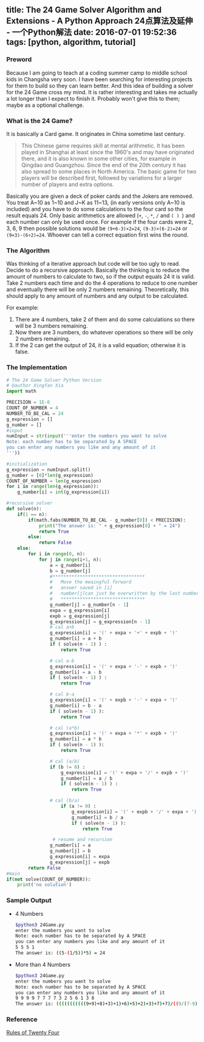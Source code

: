 title: The 24 Game Solver Algorithm and Extensions - A Python Approach 24点算法及延伸 - 一个Python解法
date: 2016-07-01 19:52:36
tags: [python, algorithm, tutorial]
---

### Preword

Because I am going to teach at a coding summer camp to middle school kids in Changsha very soon. I have been searching for interesting projects for them to build so they can learn better. And this idea of building a solver for the 24 Game cross my mind. It is rather interesting and takes me actually a lot longer than I expect to finish it.  Probably won't give this to them; maybe as a optional challenge.

<!--more-->

### What is the 24 Game?

It is basically a Card game. It originates in China sometime last century.

> This Chinese game requires skill at mental arithmetic. It has been played in Shanghai at least since the 1960's and may have originated there, and it is also known in some other cities, for example in Qingdao and Guangzhou. Since the end of the 20th century it has also spread to some places in North America. The basic game for two players will be described first, followed by variations for a larger number of players and extra options.

Basically you are given a deck of poker cards and the Jokers are removed. You treat A~10 as 1~10 and J~K as 11~13, (in early versions only A~10 is included) and you have to do some calculations to the four card so the result equals 24. Only basic arithmetics are allowed (`+`, `-`, `*`, `/` and `( ) `) and each number can only be used once. For example if the four cards were 2, 3, 6, 9 then possible solutions would be `(9+6-3)×2=24`,  `(9-3)×(6-2)=24` or `(9×3)-(6÷2)=24`. Whoever can tell a correct equation first wins the round.

### The Algorithm

Was thinking of a iterative approach but code will be too ugly to read. Decide to do a recursive approach. Basically the thinking is to reduce the amount of numbers to calculate to two, so if the output equals 24 it is valid. Take 2 numbers each time and do the 4 operations to reduce to one number and eventually there will be only 2 numbers remaining. Theoretically, this should apply to any amount of numbers and any output to be calculated.

For example:

1. There are 4 numbers, take 2 of them and do some calculations so there will be 3 numbers remaining.
2. Now there are 3 numbers, do whatever operations so there will be only 2 numbers remaining.
3. If the 2 can get the output of 24, it is a valid equation; otherwise it is false.

### The Implementation 

```python
# The 24 Game Solver Python Version
# @author Xingfan Xia
import math

PRECISION = 1E-6
COUNT_OF_NUMBER = 4
NUMBER_TO_BE_CAL = 24
g_expression = []
g_number = []
#input
numInput = str(input('''enter the numbers you want to solve
Note: each number has to be separated by A SPACE
you can enter any numbers you like and any amount of it
'''))

#initialization
g_expression = numInput.split()
g_number = [0]*len(g_expression)
COUNT_OF_NUMBER = len(g_expression)
for i in range(len(g_expression)):
    g_number[i] = int(g_expression[i])

#recursive solver
def solve(n):
    if(1 == n):
        if(math.fabs(NUMBER_TO_BE_CAL - g_number[0]) < PRECISION):
            print("The answer is: " + g_expression[0] + " = 24")
            return True
        else:
            return False
    else:
        for i in range(0, n):
            for j in range(i+1, n):
                a = g_number[i]
                b = g_number[j]
                #**********************************
                #   Move the meaingful forward
                #   answer saved in [i]
                #   number[j]can just be overwritten by the last number
                #   *******************************
                g_number[j] = g_number[n - 1]
                expa = g_expression[i]
                expb = g_expression[j]
                g_expression[j] = g_expression[n - 1]
                # cal a+b
                g_expression[i] = '(' + expa + '+' + expb + ')'
                g_number[i] = a + b
                if ( solve(n - 1) ) :
                    return True

                # cal a-b
                g_expression[i] = '(' + expa + '-' + expb + ')'
                g_number[i] = a - b
                if ( solve(n - 1) ) :
                    return True

                # cal b-a
                g_expression[i] = '(' + expb + '-' + expa + ')'
                g_number[i] = b - a
                if ( solve(n - 1) ):
                    return True

                # cal (a*b)
                g_expression[i] = '(' + expa + '*' + expb + ')'
                g_number[i] = a * b
                if ( solve(n - 1) ):
                    return True

                # cal (a/b)
                if (b != 0) :
                    g_expression[i] = '(' + expa + '/' + expb + ')'
                    g_number[i] = a / b
                    if ( solve(n - 1) ) :
                        return True

                # cal (b/a)
                    if (a != 0) :
                        g_expression[i] = '(' + expb + '/' + expa + ')'
                        g_number[i] = b / a
                        if ( solve(n - 1) ):
                            return True

                 # resume and recursion
                g_number[i] = a
                g_number[j] = b
                g_expression[i] = expa
                g_expression[j] = expb
        return False
#main
if(not solve(COUNT_OF_NUMBER)):
    print('no solution')
```

### Sample Output

- 4 Numbers

  ```bash
  $python3 24Game.py
  enter the numbers you want to solve
  Note: each number has to be separated by A SPACE
  you can enter any numbers you like and any amount of it
  5 5 5 1
  The answer is: ((5-(1/5))*5) = 24
  ```

- More than 4 Numbers

  ```bash
  $python3 24Game.py
  enter the numbers you want to solve
  Note: each number has to be separated by A SPACE
  you can enter any numbers you like and any amount of it
  9 9 9 9 7 7 7 7 3 2 5 6 1 3 8
  The answer is: (((((((((((9+9)+8)+3)+1)+6)+5)+2)+3)+7)+7)/((9/(7-9))+7)) = 24
  ```

### Reference

[Rules of Twenty Four](https://www.pagat.com/adders/24.html)